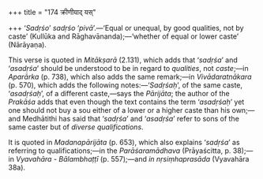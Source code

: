 +++
title = "174 क्रीणीयाद् यस्"

+++
‘*Sadṛśo*’ *sadṛśo* ‘*pivā*’.—‘Equal or unequal, by good qualities, not
by caste’ (Kullūka and Rāghavānanda);—‘whether of equal or lower caste’
(Nārāyaṇa).

This verse is quoted in *Mitākṣarā* (2.131), which adds that ‘*sadṛśa*’
and ‘*asadṛśa*’ should be understood to be in regard to *qualities*, not
*caste*;—in *Aparārka* (p. 738), which also adds the same remark;—in
*Vivādaratnākara* (p. 570), which adds the following notes:—‘*Sadṛśaḥ*’,
of the same caste, ‘*asadṛśaḥ*’, of a different caste,—says the
*Pārijāta*; the author of the *Prakāśa* adds that even though the text
contains the term ‘*asadṛśaḥ*’ yet one should not buy a sou either of a
lower or a higher caste than his own;—and Medhātithi has said that
‘*sadṛśa*’ and ‘*asadṛśa*’ refer to sons of the same caster but of
*diverse qualifications*.

It is quoted in *Madanapārijāta* (p. 653), which also explains
‘*sadṛśa*’ as referring to qualifications;—in the *Parāśaramādhava*
(Prāyaścitta, p. 38);—in *Vyavahāra* - *Bālambhaṭṭī* (p. 557);—and *in
nṛsiṃhaprasāda* (Vyavahāra 38a).


